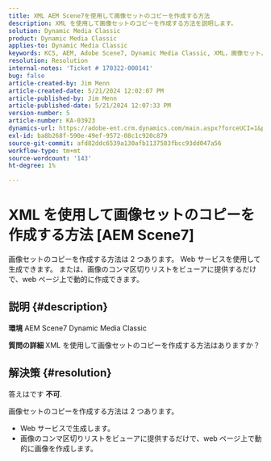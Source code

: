 ```yaml
---
title: XML AEM Scene7を使用して画像セットのコピーを作成する方法
description: XML を使用して画像セットのコピーを作成する方法を説明します。
solution: Dynamic Media Classic
product: Dynamic Media Classic
applies-to: Dynamic Media Classic
keywords: KCS, AEM, Adobe Scene7, Dynamic Media Classic, XML，画像セット，コピー，Adobe Experience Manager，方法
resolution: Resolution
internal-notes: 'Ticket # 170322-000141'
bug: false
article-created-by: Jim Menn
article-created-date: 5/21/2024 12:02:07 PM
article-published-by: Jim Menn
article-published-date: 5/21/2024 12:07:33 PM
version-number: 5
article-number: KA-03923
dynamics-url: https://adobe-ent.crm.dynamics.com/main.aspx?forceUCI=1&pagetype=entityrecord&etn=knowledgearticle&id=e60143ec-6917-ef11-9f8a-6045bd006268
exl-id: ba8b268f-590e-49ef-9572-08c1c920c879
source-git-commit: afd82ddc6539a130afb1137583fbcc93dd047a56
workflow-type: tm+mt
source-wordcount: '143'
ht-degree: 1%

---
```


# XML を使用して画像セットのコピーを作成する方法 [AEM Scene7]


画像セットのコピーを作成する方法は 2 つあります。 Web サービスを使用して生成できます。 または、画像のコンマ区切りリストをビューアに提供するだけで、web ページ上で動的に作成できます。

## 説明 {#description}


<b>環境</b>
AEM Scene7 Dynamic Media Classic

<b>質問の詳細 </b>
XML を使用して画像セットのコピーを作成する方法はありますか？


## 解決策 {#resolution}


答えはです <b>不可</b>.

画像セットのコピーを作成する方法は 2 つあります。

- Web サービスで生成します。
- 画像のコンマ区切りリストをビューアに提供するだけで、web ページ上で動的に画像を作成します。
